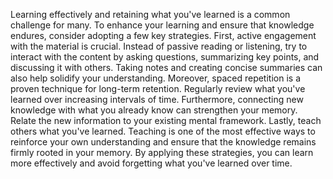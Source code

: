 Learning effectively and retaining what you've learned is a common challenge for many. To enhance your learning and ensure that knowledge endures, consider adopting a few key strategies. First, active engagement with the material is crucial. Instead of passive reading or listening, try to interact with the content by asking questions, summarizing key points, and discussing it with others. Taking notes and creating concise summaries can also help solidify your understanding. Moreover, spaced repetition is a proven technique for long-term retention. Regularly review what you've learned over increasing intervals of time. Furthermore, connecting new knowledge with what you already know can strengthen your memory. Relate the new information to your existing mental framework. Lastly, teach others what you've learned. Teaching is one of the most effective ways to reinforce your own understanding and ensure that the knowledge remains firmly rooted in your memory. By applying these strategies, you can learn more effectively and avoid forgetting what you've learned over time.